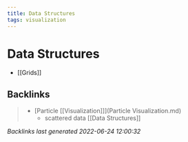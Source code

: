 ```yaml
---
title: Data Structures
tags: visualization
---
```


# Data Structures
- [[Grids]]


























































## Backlinks

> - [Particle [[Visualization]]](Particle Visualization.md)
>   - scattered data [[Data Structures]]

_Backlinks last generated 2022-06-24 12:00:32_
